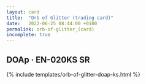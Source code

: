 ```yaml
---
layout: card
title:  "Orb of Glitter (trading card)"
date:   2022-06-25 08:44:00 +0100
permalink: orb-of-glitter_(card)
incomplete: true
---
```


## DOAp &middot; EN-020KS SR

{% include templates/orb-of-glitter-doap-ks.html %}
